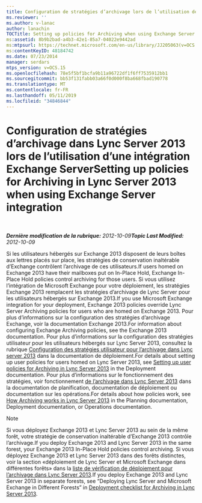 ```yaml
---
title: Configuration de stratégies d’archivage lors de l’utilisation de l’intégration Exchange Server
ms.reviewer: ''
ms.author: v-lanac
author: lanachin
TOCTitle: Setting up policies for Archiving when using Exchange Server integration
ms:assetid: 8b9b2bad-a4b3-42e1-85a7-04022e9442ad
ms:mtpsurl: https://technet.microsoft.com/en-us/library/JJ205063(v=OCS.15)
ms:contentKeyID: 48184742
ms.date: 07/23/2014
manager: serdars
mtps_version: v=OCS.15
ms.openlocfilehash: 78e5f5bf1bcfa9b11a96722df1f6ff7535912bb1
ms.sourcegitcommit: bb53f131fabb03a66f0d000f8ba668fbad190778
ms.translationtype: MT
ms.contentlocale: fr-FR
ms.lasthandoff: 05/11/2019
ms.locfileid: "34846844"
---
```

<div data-xmlns="http://www.w3.org/1999/xhtml">

<div class="topic" data-xmlns="http://www.w3.org/1999/xhtml" data-msxsl="urn:schemas-microsoft-com:xslt" data-cs="http://msdn.microsoft.com/en-us/">

<div data-asp="http://msdn2.microsoft.com/asp">

# <a name="setting-up-policies-for-archiving-in-lync-server-2013-when-using-exchange-server-integration"></a><span data-ttu-id="addd3-102">Configuration de stratégies d’archivage dans Lync Server 2013 lors de l’utilisation d’une intégration Exchange Server</span><span class="sxs-lookup"><span data-stu-id="addd3-102">Setting up policies for Archiving in Lync Server 2013 when using Exchange Server integration</span></span>

</div>

<div id="mainSection">

<div id="mainBody">

<span> </span>

<span data-ttu-id="addd3-103">_**Dernière modification de la rubrique:** 2012-10-09_</span><span class="sxs-lookup"><span data-stu-id="addd3-103">_**Topic Last Modified:** 2012-10-09_</span></span>

<span data-ttu-id="addd3-104">Si les utilisateurs hébergés sur Exchange 2013 disposent de leurs boîtes aux lettres placés sur place, les stratégies de conservation inaltérable d’Exchange contrôlent l’archivage de ces utilisateurs.</span><span class="sxs-lookup"><span data-stu-id="addd3-104">If users homed on Exchange 2013 have their mailboxes put on In-Place Hold, Exchange In-Place Hold policies control archiving for those users.</span></span> <span data-ttu-id="addd3-105">Si vous utilisez l’intégration de Microsoft Exchange pour votre déploiement, les stratégies Exchange 2013 remplacent les stratégies d’archivage de Lync Server pour les utilisateurs hébergés sur Exchange 2013.</span><span class="sxs-lookup"><span data-stu-id="addd3-105">If you use Microsoft Exchange integration for your deployment, Exchange 2013 policies override Lync Server Archiving policies for users who are homed on Exchange 2013.</span></span> <span data-ttu-id="addd3-106">Pour plus d’informations sur la configuration des stratégies d’archivage Exchange, voir la documentation Exchange 2013.</span><span class="sxs-lookup"><span data-stu-id="addd3-106">For information about configuring Exchange Archiving policies, see the Exchange 2013 documentation.</span></span> <span data-ttu-id="addd3-107">Pour plus d’informations sur la configuration des stratégies utilisateur pour les utilisateurs hébergés sur Lync Server 2013, consultez la rubrique [Configuration des stratégies utilisateur pour l’archivage dans Lync server 2013](lync-server-2013-setting-up-user-policies-for-archiving-in-lync-server.md) dans la documentation de déploiement.</span><span class="sxs-lookup"><span data-stu-id="addd3-107">For details about setting up user policies for users homed on Lync Server 2013, see [Setting up user policies for Archiving in Lync Server 2013](lync-server-2013-setting-up-user-policies-for-archiving-in-lync-server.md) in the Deployment documentation.</span></span> <span data-ttu-id="addd3-108">Pour plus d’informations sur le fonctionnement des stratégies, voir fonctionnement [de l’archivage dans Lync Server 2013](lync-server-2013-how-archiving-works.md) dans la documentation de planification, documentation de déploiement ou documentation sur les opérations.</span><span class="sxs-lookup"><span data-stu-id="addd3-108">For details about how policies work, see [How Archiving works in Lync Server 2013](lync-server-2013-how-archiving-works.md) in the Planning documentation, Deployment documentation, or Operations documentation.</span></span>

<div>


> [!NOTE]
> <span data-ttu-id="addd3-109">Si vous déployez Exchange 2013 et Lync Server 2013 au sein de la même forêt, votre stratégie de conservation inaltérable d’Exchange 2013 contrôle l’archivage.</span><span class="sxs-lookup"><span data-stu-id="addd3-109">If you deploy Exchange 2013 and Lync Server 2013 in the same forest, your Exchange 2013 In-Place Hold policies control archiving.</span></span> <span data-ttu-id="addd3-110">Si vous déployez Exchange 2013 et Lync Server 2013 dans des forêts distinctes, voir la section «déploiement de Lync Server et Microsoft Exchange dans différentes forêts» dans la <A href="lync-server-2013-deployment-checklist-for-archiving.md">liste de vérification de déploiement pour l’archivage dans Lync Server 2013</A>.</span><span class="sxs-lookup"><span data-stu-id="addd3-110">If you deploy Exchange 2013 and Lync Server 2013 in separate forests, see “Deploying Lync Server and Microsoft Exchange in Different Forests” in <A href="lync-server-2013-deployment-checklist-for-archiving.md">Deployment checklist for Archiving in Lync Server 2013</A>.</span></span>



</div>

</div>

<span> </span>

</div>

</div>

</div>

